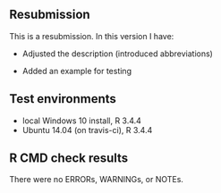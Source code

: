 ## Resubmission
This is a resubmission. In this version I have:

* Adjusted the description (introduced abbreviations)

* Added an example for testing


## Test environments
* local Windows 10 install, R 3.4.4
* Ubuntu 14.04 (on travis-ci), R 3.4.4

## R CMD check results
There were no ERRORs, WARNINGs, or NOTEs. 
